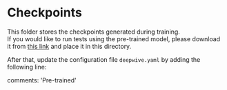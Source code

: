 # Checkpoints

This folder stores the checkpoints generated during training.  
If you would like to run tests using the pre-trained model, please download it from [this link](YOUR_LINK_HERE) and place it in this directory.  

After that, update the configuration file `deepwive.yaml` by adding the following line:

comments: 'Pre-trained'

